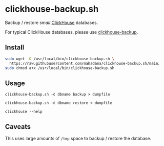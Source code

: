 # clickhouse-backup.sh

Backup / restore _small_ [ClickHouse](https://clickhouse.tech/) databases.

For typical ClickHouse databases, please use
[clickhouse-backup](https://github.com/AlexAkulov/clickhouse-backup).

## Install

```sh
sudo wget -O /usr/local/bin/clickhouse-backup.sh \
  https://raw.githubusercontent.com/mahadana/clickhouse-backup.sh/main/clickhouse-backup.sh
sudo chmod a+x /usr/local/bin/clickhouse-backup.sh
```

## Usage

```
clickhouse-backup.sh -d dbname backup > dumpfile

clickhouse-backup.sh -d dbname restore < dumpfile

clickhouse --help
```

## Caveats

This uses large amounts of `/tmp` space to backup / restore the database.
